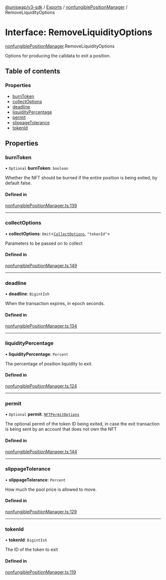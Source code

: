 [@uniswap/v3-sdk](../README.md) / [Exports](../modules.md) / [nonfungiblePositionManager](../modules/nonfungiblePositionManager.md) / RemoveLiquidityOptions

# Interface: RemoveLiquidityOptions

[nonfungiblePositionManager](../modules/nonfungiblePositionManager.md).RemoveLiquidityOptions

Options for producing the calldata to exit a position.

## Table of contents

### Properties

- [burnToken](nonfungiblePositionManager.RemoveLiquidityOptions.md#burntoken)
- [collectOptions](nonfungiblePositionManager.RemoveLiquidityOptions.md#collectoptions)
- [deadline](nonfungiblePositionManager.RemoveLiquidityOptions.md#deadline)
- [liquidityPercentage](nonfungiblePositionManager.RemoveLiquidityOptions.md#liquiditypercentage)
- [permit](nonfungiblePositionManager.RemoveLiquidityOptions.md#permit)
- [slippageTolerance](nonfungiblePositionManager.RemoveLiquidityOptions.md#slippagetolerance)
- [tokenId](nonfungiblePositionManager.RemoveLiquidityOptions.md#tokenid)

## Properties

### burnToken

• `Optional` **burnToken**: `boolean`

Whether the NFT should be burned if the entire position is being exited, by default false.

#### Defined in

[nonfungiblePositionManager.ts:139](https://github.com/Uniswap/uniswap-v3-sdk/blob/63d5c6d/src/nonfungiblePositionManager.ts#L139)

___

### collectOptions

• **collectOptions**: `Omit`<[`CollectOptions`](nonfungiblePositionManager.CollectOptions.md), ``"tokenId"``\>

Parameters to be passed on to collect

#### Defined in

[nonfungiblePositionManager.ts:149](https://github.com/Uniswap/uniswap-v3-sdk/blob/63d5c6d/src/nonfungiblePositionManager.ts#L149)

___

### deadline

• **deadline**: `BigintIsh`

When the transaction expires, in epoch seconds.

#### Defined in

[nonfungiblePositionManager.ts:134](https://github.com/Uniswap/uniswap-v3-sdk/blob/63d5c6d/src/nonfungiblePositionManager.ts#L134)

___

### liquidityPercentage

• **liquidityPercentage**: `Percent`

The percentage of position liquidity to exit.

#### Defined in

[nonfungiblePositionManager.ts:124](https://github.com/Uniswap/uniswap-v3-sdk/blob/63d5c6d/src/nonfungiblePositionManager.ts#L124)

___

### permit

• `Optional` **permit**: [`NFTPermitOptions`](nonfungiblePositionManager.NFTPermitOptions.md)

The optional permit of the token ID being exited, in case the exit transaction is being sent by an account that does not own the NFT

#### Defined in

[nonfungiblePositionManager.ts:144](https://github.com/Uniswap/uniswap-v3-sdk/blob/63d5c6d/src/nonfungiblePositionManager.ts#L144)

___

### slippageTolerance

• **slippageTolerance**: `Percent`

How much the pool price is allowed to move.

#### Defined in

[nonfungiblePositionManager.ts:129](https://github.com/Uniswap/uniswap-v3-sdk/blob/63d5c6d/src/nonfungiblePositionManager.ts#L129)

___

### tokenId

• **tokenId**: `BigintIsh`

The ID of the token to exit

#### Defined in

[nonfungiblePositionManager.ts:119](https://github.com/Uniswap/uniswap-v3-sdk/blob/63d5c6d/src/nonfungiblePositionManager.ts#L119)
